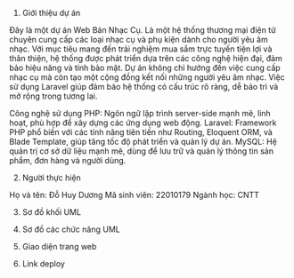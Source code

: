 1. Giới thiệu dự án

Đây là một dự án Web Bán Nhạc Cụ. Là một hệ thống thương mại điện tử chuyên cung cấp các loại nhạc cụ và phụ kiện dành cho người yêu âm nhạc. Với mục tiêu mang đến trải nghiệm mua sắm trực tuyến tiện lợi và thân thiện, hệ thống được phát triển dựa trên các công nghệ hiện đại, đảm bảo hiệu năng và tính bảo mật. Dự án không chỉ hướng đến việc cung cấp nhạc cụ mà còn tạo một cộng đồng kết nối những người yêu âm nhạc. Việc sử dụng Laravel giúp đảm bảo hệ thống có cấu trúc rõ ràng, dễ bảo trì và mở rộng trong tương lai.

Công nghệ sử dụng
PHP: Ngôn ngữ lập trình server-side mạnh mẽ, linh hoạt, phù hợp để xây dựng các ứng dụng web động.
Laravel: Framework PHP phổ biến với các tính năng tiên tiến như Routing, Eloquent ORM, và Blade Template, giúp tăng tốc độ phát triển và quản lý dự án.
MySQL: Hệ quản trị cơ sở dữ liệu mạnh mẽ, dùng để lưu trữ và quản lý thông tin sản phẩm, đơn hàng và người dùng.

2. Người thực hiện

Họ và tên: Đỗ Huy Dương
Mã sinh viên: 22010179
Ngành học: CNTT

3. Sơ đồ khối UML

4. Sơ đồ các chức năng UML

5. Giao diện trang web

6. Link deploy
